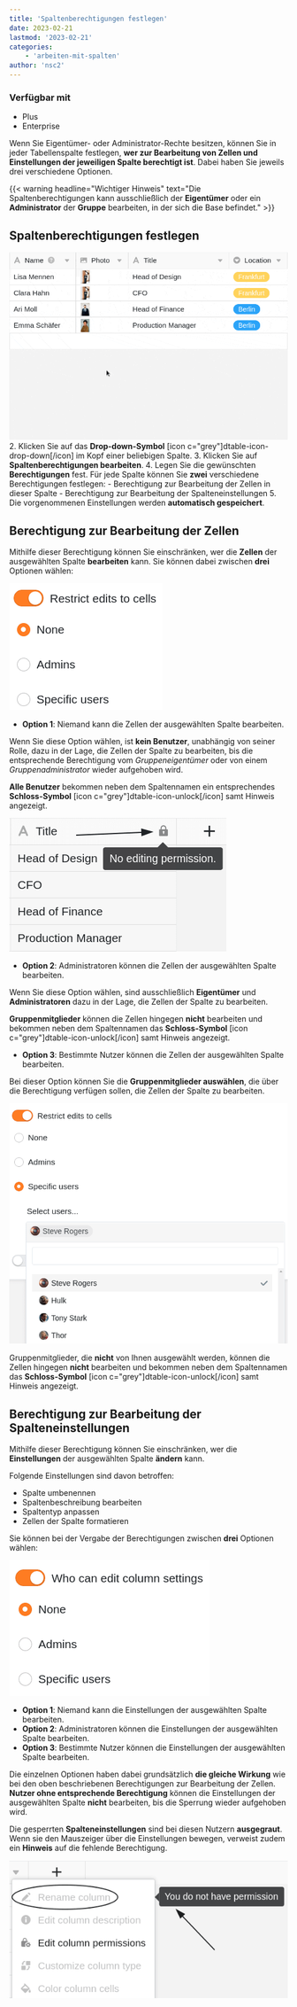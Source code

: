 ```yaml
---
title: 'Spaltenberechtigungen festlegen'
date: 2023-02-21
lastmod: '2023-02-21'
categories:
    - 'arbeiten-mit-spalten'
author: 'nsc2'
---
```


### Verfügbar mit

- Plus
- Enterprise

Wenn Sie Eigentümer- oder Administrator-Rechte besitzen, können Sie in jeder Tabellenspalte festlegen, **wer zur Bearbeitung von Zellen und Einstellungen der jeweiligen Spalte berechtigt ist**. Dabei haben Sie jeweils drei verschiedene Optionen.

{{< warning headline="Wichtiger Hinweis" text="Die Spaltenberechtigungen kann ausschließlich der **Eigentümer** oder ein **Administrator** der **Gruppe** bearbeiten, in der sich die Base befindet." >}}

## Spaltenberechtigungen festlegen

![Spaltenberechtigungen festlegen](images/edit-column-permissions.gif)2. Klicken Sie auf das **Drop-down-Symbol** \[icon c="grey"\]dtable-icon-drop-down\[/icon\] im Kopf einer beliebigen Spalte. 3. Klicken Sie auf **Spaltenberechtigungen bearbeiten**. 4. Legen Sie die gewünschten **Berechtigungen** fest. Für jede Spalte können Sie **zwei** verschiedene Berechtigungen festlegen: - Berechtigung zur Bearbeitung der Zellen in dieser Spalte - Berechtigung zur Bearbeitung der Spalteneinstellungen 5. Die vorgenommenen Einstellungen werden **automatisch gespeichert**.

## Berechtigung zur Bearbeitung der Zellen

Mithilfe dieser Berechtigung können Sie einschränken, wer die **Zellen** der ausgewählten Spalte **bearbeiten** kann. Sie können dabei zwischen **drei** Optionen wählen:

![Berechtigung zur Bearbeitung der Zellen festlegen](images/restrict-edit-to-cells.png)

- **Option 1**: Niemand kann die Zellen der ausgewählten Spalte bearbeiten.

Wenn Sie diese Option wählen, ist **kein Benutzer**, unabhängig von seiner Rolle, dazu in der Lage, die Zellen der Spalte zu bearbeiten, bis die entsprechende Berechtigung vom _Gruppeneigentümer_ oder von einem _Gruppenadministrator_ wieder aufgehoben wird.

**Alle Benutzer** bekommen neben dem Spaltennamen ein entsprechendes **Schloss-Symbol** \[icon c="grey"\]dtable-icon-unlock\[/icon\] samt Hinweis angezeigt.

![Gruppenmitglieder verfügen mit dieser Einstellung nicht über die Berechtigung, die Zellen der Spalte zu bearbeiten](images/group-members-cant-edit-cells-1.png)

- **Option 2**: Administratoren können die Zellen der ausgewählten Spalte bearbeiten.

Wenn Sie diese Option wählen, sind ausschließlich **Eigentümer** und **Administratoren** dazu in der Lage, die Zellen der Spalte zu bearbeiten.

**Gruppenmitglieder** können die Zellen hingegen **nicht** bearbeiten und bekommen neben dem Spaltennamen das **Schloss-Symbol** \[icon c="grey"\]dtable-icon-unlock\[/icon\] samt Hinweis angezeigt.

- **Option 3**: Bestimmte Nutzer können die Zellen der ausgewählten Spalte bearbeiten.

Bei dieser Option können Sie die **Gruppenmitglieder auswählen**, die über die Berechtigung verfügen sollen, die Zellen der Spalte zu bearbeiten.

![Auswahl von bestimmten Nutzern, die die Zellen der Spalte bearbeiten können](images/option-3-editing-cells.png)

Gruppenmitglieder, die **nicht** von Ihnen ausgewählt werden, können die Zellen hingegen **nicht** bearbeiten und bekommen neben dem Spaltennamen das **Schloss-Symbol** \[icon c="grey"\]dtable-icon-unlock\[/icon\] samt Hinweis angezeigt.

## Berechtigung zur Bearbeitung der Spalteneinstellungen

Mithilfe dieser Berechtigung können Sie einschränken, wer die **Einstellungen** der ausgewählten Spalte **ändern** kann.

Folgende Einstellungen sind davon betroffen:

- Spalte umbenennen
- Spaltenbeschreibung bearbeiten
- Spaltentyp anpassen
- Zellen der Spalte formatieren

Sie können bei der Vergabe der Berechtigungen zwischen **drei** Optionen wählen:

![Berechtigung zur Bearbeitung der Spalteneinstellungen festlegen](images/who-can-edit-column-settings.png)

- **Option 1**: Niemand kann die Einstellungen der ausgewählten Spalte bearbeiten.
- **Option 2**: Administratoren können die Einstellungen der ausgewählten Spalte bearbeiten.
- **Option 3**: Bestimmte Nutzer können die Einstellungen der ausgewählten Spalte bearbeiten.

Die einzelnen Optionen haben dabei grundsätzlich **die gleiche Wirkung** wie bei den oben beschriebenen Berechtigungen zur Bearbeitung der Zellen. **Nutzer ohne entsprechende Berechtigung** können die Einstellungen der ausgewählten Spalte **nicht** bearbeiten, bis die Sperrung wieder aufgehoben wird.

Die gesperrten **Spalteneinstellungen** sind bei diesen Nutzern **ausgegraut**. Wenn sie den Mauszeiger über die Einstellungen bewegen, verweist zudem ein **Hinweis** auf die fehlende Berechtigung.

![Ausgegraute Spalteneinstellungen und Hinweis auf fehlende Berechtigung](images/column-settings-for-users-with-no-permission.png)
